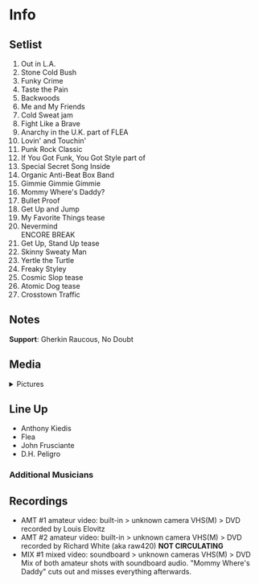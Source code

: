 # Info

## Setlist

1. Out in L.A.
2. Stone Cold Bush
3. Funky Crime
4. Taste the Pain
5. Backwoods
6. Me and My Friends
7. Cold Sweat jam
8. Fight Like a Brave
9. Anarchy in the U.K. part of FLEA
10. Lovin' and Touchin'
11. Punk Rock Classic
12. If You Got Funk, You Got Style part of
13. Special Secret Song Inside
14. Organic Anti-Beat Box Band
15. Gimmie Gimmie Gimmie
16. Mommy Where's Daddy?
17. Bullet Proof
18. Get Up and Jump
19. My Favorite Things tease
20. Nevermind
<br>ENCORE BREAK
21. Get Up, Stand Up tease
22. Skinny Sweaty Man
23. Yertle the Turtle
24. Freaky Styley
25. Cosmic Slop tease
26. Atomic Dog tease
27. Crosstown Traffic

## Notes

**Support**: Gherkin Raucous, No Doubt

## Media 

<details>
  <summary>Pictures</summary>
  <!--<img alt="Setlist" title="Setlist" src="_.jpg" height="200" />
  <img alt="Clipping" title="Clipping" src="_.jpg" height="200" />
  <img alt="Flyer" title="Flyer" src="_.jpg" height="200" />-->
</details>

## Line Up

* Anthony Kiedis
* Flea
* John Frusciante
* D.H. Peligro

### Additional Musicians

## Recordings

* AMT #1 amateur video: built-in > unknown camera VHS(M) > DVD recorded by Louis Elovitz
* AMT #2 amateur video: built-in > unknown camera VHS(M) > DVD recorded by Richard White (aka raw420) **NOT CIRCULATING**
* MIX #1 mixed video: soundboard > unknown cameras VHS(M) > DVD Mix of both amateur shots with soundboard audio. "Mommy Where's Daddy" cuts out and misses everything afterwards.